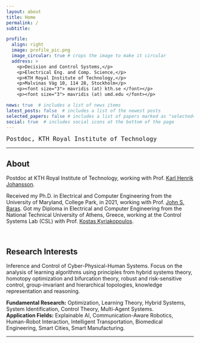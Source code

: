 ```yaml
---
layout: about
title: Home
permalink: /
subtitle: 

profile:
  align: right
  image: profile_pic.png
  image_circular: true # crops the image to make it circular
  address: >
    <p>Decision and Control Systems,</p>
    <p>Electrical Eng. and Comp. Science,</p>
    <p>KTH Royal Institute of Technology,</p>
    <p>Malvinas Väg 10, 114 28, Stockholm</p>
    <p><font size="3"> mavridis (at) kth.se </font></p>
    <p><font size="3"> mavridis (at) umd.edu </font></p>

news: true  # includes a list of news items
latest_posts: false  # includes a list of the newest posts
selected_papers: false # includes a list of papers marked as "selected={true}"
social: true  # includes social icons at the bottom of the page
---
```


<p> <font size=4rem face="monospace" >  
Postdoc, KTH Royal Institute of Technology
</font>

<hr>

<h2> About </h2>

 <!-- <br> -->

<p>
<!-- <div style="text-align: justify"> -->
Postdoc at KTH Royal Institute of Technology, working with Prof.
<a target="_blank" rel="noopener noreferrer" href="https://people.kth.se/~kallej/"> Karl Henrik Johansson</a>.
<!-- </div> -->
</p>

<p>
<!-- <div style="text-align: justify"> -->
<!-- Postdoc at KTH Royal Institute of Technology, Stockholm, working with Prof.
<a target="_blank" rel="noopener noreferrer" href="https://people.kth.se/~kallej/"> Karl Henrik Johansson</a>. -->
Received my Ph.D. in Electrical and Computer Engineering from the University of Maryland, College Park, in 2021,
working with Prof. <a target="_blank" rel="noopener noreferrer" href="https://ece.umd.edu/clark/faculty/357/John-S-Baras"> John S. Baras</a>.
Got my Diploma in Electrical and Computer Engineering from the National Technical University of Athens, Greece, 
working at the Control Systems Lab (CSL) with Prof.
<a target="_blank" rel="noopener noreferrer" href="http://www.controlsystemslab.gr/kkyria/"> Kostas Kyriakopoulos</a>. 
<!-- </div> -->
</p> 


<br>


<h2> Research Interests </h2>

<!-- <br> -->
<p> Inference and Control of Cyber-Physical-Human Systems. 
Focus on the analysis of learning algorithms using principles from hybrid systems theory, homotopy optimization and bifurcation theory, robust and risk-sensitive control, group-invariant and hierarchical topologies, knowledge representation and reasoning.

<p> <strong>Fundamental Research:</strong> Optimization, Learning Theory, Hybrid Systems, System Identification,  Control Theory, Multi-Agent Systems.
<br> <strong>Application Fields:</strong> Explainable AI, Communication-Aware Robotics, Human-Robot Interaction, Intelligent Transportation, Biomedical Engineering, Smart Cities, Smart Manufacturing.</p>

<!-- <br> -->

<hr>


